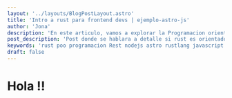 ```yaml
---
layout: '../layouts/BlogPostLayout.astro'
title: 'Intro a rust para frontend devs | ejemplo-astro-js'
author: 'Jona'
description: 'En este articulo, vamos a explorar la Programacion orientada a objetos (OOP) en Rust y cubrir temas como Objeto, Encapsulacion, Herencia, Polimorfismo y otros junto con ejemplos de codigo en Rust.Contenidos:Introduccion a la OOP Que es Rust?Objetos y EncapsulacionHerencia y PolimorfismoEmpecemos con Programación orientada a objetos.Introduccion a OOP.La programación orientada a objetos es un termino que existe desde 1967, creado por Alan Key. En la arquitectura orientada a objetos, el codigo está estructurado en Objetos, que se comunnican entre ellos a traves de interfaces publicas, pero no saben como funcionan los demás internamente.Esto hace que el programador pueda evitar preocuparse sobre como estan implementados internamente los objetos con los cuales está interactuando.Aprende si realmente rust es un lenguaje orientado a objetos o si por el contrario no tiene este paradigma'
post_description: 'Post donde se hablara a detalle si rust es orientado a objetos o no'
keywords: 'rust poo programacion Rest nodejs astro rustlang javascript'
draft: false
---
```


# Hola !!


